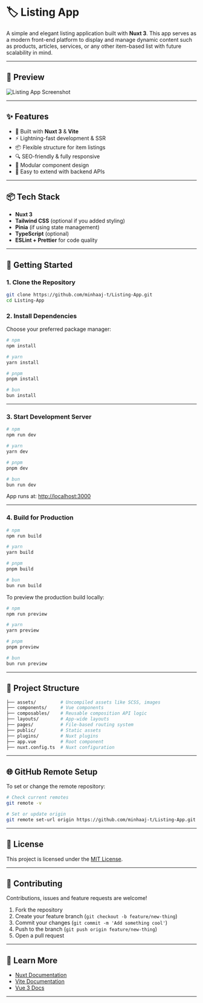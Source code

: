 

# 🏷️ Listing App

A simple and elegant listing application built with **Nuxt 3**. This app serves as a modern front-end platform to display and manage dynamic content such as products, articles, services, or any other item-based list with future scalability in mind.

---

## 📸 Preview

![Listing App Screenshot](https://miro.medium.com/v2/resize:fit:1122/1*xQ1_IUiS-gAj5JirO9u_5A.png) <!-- Replace with actual screenshot path or URL -->

---

## ✨ Features

- 🌙 Built with **Nuxt 3** & **Vite**
- ⚡ Lightning-fast development & SSR
- 📦 Flexible structure for item listings
- 🔍 SEO-friendly & fully responsive
- 🧩 Modular component design
- 🧠 Easy to extend with backend APIs

---

## 📦 Tech Stack

- **Nuxt 3**
- **Tailwind CSS** (optional if you added styling)
- **Pinia** (if using state management)
- **TypeScript** (optional)
- **ESLint + Prettier** for code quality

---

## 🚀 Getting Started

### 1. Clone the Repository

```bash
git clone https://github.com/minhaaj-t/Listing-App.git
cd Listing-App
```

### 2. Install Dependencies

Choose your preferred package manager:

```bash
# npm
npm install

# yarn
yarn install

# pnpm
pnpm install

# bun
bun install
```

---

### 3. Start Development Server

```bash
# npm
npm run dev

# yarn
yarn dev

# pnpm
pnpm dev

# bun
bun run dev
```

App runs at: [http://localhost:3000](http://localhost:3000)

---

### 4. Build for Production

```bash
# npm
npm run build

# yarn
yarn build

# pnpm
pnpm build

# bun
bun run build
```

To preview the production build locally:

```bash
# npm
npm run preview

# yarn
yarn preview

# pnpm
pnpm preview

# bun
bun run preview
```

---

## 🧩 Project Structure

```bash
├── assets/         # Uncompiled assets like SCSS, images
├── components/     # Vue components
├── composables/    # Reusable composition API logic
├── layouts/        # App-wide layouts
├── pages/          # File-based routing system
├── public/         # Static assets
├── plugins/        # Nuxt plugins
├── app.vue         # Root component
├── nuxt.config.ts  # Nuxt configuration
```

---

## 🌐 GitHub Remote Setup

To set or change the remote repository:

```bash
# Check current remotes
git remote -v

# Set or update origin
git remote set-url origin https://github.com/minhaaj-t/Listing-App.git
```
---

## 📄 License

This project is licensed under the [MIT License](LICENSE).

---

## 🤝 Contributing

Contributions, issues and feature requests are welcome!

1. Fork the repository
2. Create your feature branch (`git checkout -b feature/new-thing`)
3. Commit your changes (`git commit -m 'Add something cool'`)
4. Push to the branch (`git push origin feature/new-thing`)
5. Open a pull request

---

## 🧠 Learn More

- [Nuxt Documentation](https://nuxt.com/docs)
- [Vite Documentation](https://vitejs.dev)
- [Vue 3 Docs](https://vuejs.org)

---

